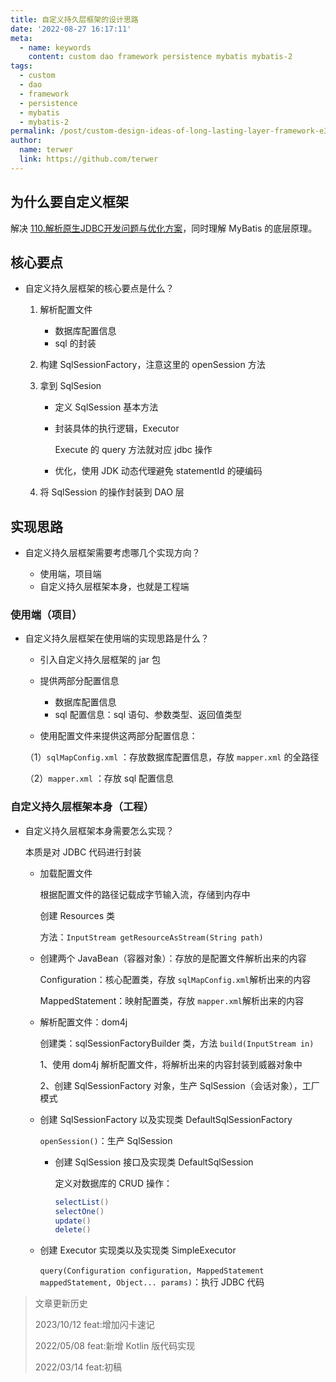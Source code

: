 ```yaml
---
title: 自定义持久层框架的设计思路
date: '2022-08-27 16:17:11'
meta:
  - name: keywords
    content: custom dao framework persistence mybatis mybatis-2
tags:
  - custom
  - dao
  - framework
  - persistence
  - mybatis
  - mybatis-2
permalink: /post/custom-design-ideas-of-long-lasting-layer-framework-e3eoi.html
author:
  name: terwer
  link: https://github.com/terwer
---
```



<!-- more -->




## 为什么要自定义框架

解决 [110.解析原生JDBC开发问题与优化方案](siyuan://blocks/20220827161611-dmol806)，同时理解 MyBatis 的底层原理。

## 核心要点

* 自定义持久层框架的核心要点是什么？

  1. 解析配置文件

     * 数据库配置信息
     * sql 的封装
  2. 构建 SqlSessionFactory，注意这里的 openSession 方法
  3. 拿到 SqlSesion

     * 定义 SqlSession 基本方法
     * 封装具体的执行逻辑，Executor

       Execute 的 query 方法就对应 jdbc 操作
     * 优化，使用 JDK 动态代理避免 statementId 的硬编码
  4. 将 SqlSession 的操作封装到 DAO 层

## 实现思路

* 自定义持久层框架需要考虑哪几个实现方向？

  * 使用端，项目端
  * 自定义持久层框架本身，也就是工程端

### 使用端（项目）

* 自定义持久层框架在使用端的实现思路是什么？

  * 引入自定义持久层框架的 jar 包
  * 提供两部分配置信息

    * 数据库配置信息
    * sql 配置信息：sql 语句、参数类型、返回值类型
  * 使用配置文件来提供这两部分配置信息：

  （1）`sqlMapConfig.xml`​ ：存放数据库配置信息，存放 `mapper.xml`​ 的全路径

  （2）`mapper.xml`​  ：存放 sql 配置信息

### 自定义持久层框架本身（工程）

* 自定义持久层框架本身需要怎么实现？

  本质是对 JDBC 代码进行封装

  * 加载配置文件

    根据配置文件的路径记载成字节输入流，存储到内存中

    创建 Resources 类

    方法：`InputStream getResourceAsStream(String path)`​
  * 创建两个 JavaBean（容器对象）：存放的是配置文件解析出来的内容

    Configuration：核心配置类，存放 `sqlMapConfig.xml`​ 解析出来的内容

    MappedStatement：映射配置类，存放 `mapper.xml`​ 解析出来的内容
  * 解析配置文件：dom4j

    创建类：sqlSessionFactoryBuilder 类，方法 `build(InputStream in)`​

    1、使用 dom4j 解析配置文件，将解析出来的内容封装到威器对象中

    2、创建 SqlSessionFactory 对象，生产 SqlSession（会话对象），工厂模式
  * 创建 SqlSessionFactory 以及实现类 DefaultSqlSessionFactory

    ​`openSession()`​：生产 SqlSession

    * 创建 SqlSession 接口及实现类 DefaultSqlSession

      定义对数据库的 CRUD 操作：

      ```java
      selectList()
      selectOne()
      update()
      delete()
      ```
  * 创建 Executor 实现类以及实现类 SimpleExecutor

    ​`query(Configuration configuration, MappedStatement mappedStatement, Object... params)`​：执行 JDBC 代码

> 文章更新历史
>
> 2023/10/12 feat:增加闪卡速记
>
> 2022/05/08 feat:新增 Kotlin 版代码实现
>
> 2022/03/14 feat:初稿

‍
